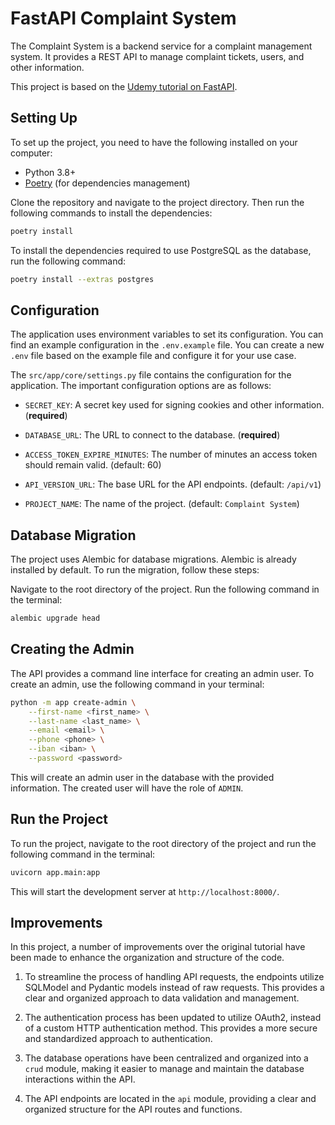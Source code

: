 # FastAPI Complaint System

The Complaint System is a backend service for a complaint management system. It
provides a REST API to manage complaint tickets, users, and other information.

This project is based on the [Udemy tutorial on FastAPI][udemy].

## Setting Up

To set up the project, you need to have the following installed on your
computer:

- Python 3.8+
- [Poetry][poetry] (for dependencies management)

Clone the repository and navigate to the project directory. Then run the
following commands to install the dependencies:

```bash
poetry install
```

To install the dependencies required to use PostgreSQL as the database, run the
following command:

```bash
poetry install --extras postgres
```

## Configuration

The application uses environment variables to set its configuration. You can
find an example configuration in the `.env.example` file. You can create a new
`.env` file based on the example file and configure it for your use case.

The `src/app/core/settings.py` file contains the configuration for the
application. The important configuration options are as follows:

- `SECRET_KEY`: A secret key used for signing cookies and other information.
  (**required**)

- `DATABASE_URL`: The URL to connect to the database. (**required**)

- `ACCESS_TOKEN_EXPIRE_MINUTES`: The number of minutes an access token should
  remain valid. (default: 60)

- `API_VERSION_URL`: The base URL for the API endpoints. (default: `/api/v1`)

- `PROJECT_NAME`: The name of the project. (default: `Complaint System`)

## Database Migration

The project uses Alembic for database migrations. Alembic is already installed
by default. To run the migration, follow these steps:

Navigate to the root directory of the project. Run the following command in the
terminal:

```bash
alembic upgrade head
```

## Creating the Admin

The API provides a command line interface for creating an admin user. To create
an admin, use the following command in your terminal:


```bash
python -m app create-admin \
    --first-name <first_name> \
    --last-name <last_name> \
    --email <email> \
    --phone <phone> \
    --iban <iban> \
    --password <password>
```

This will create an admin user in the database with the provided information.
The created user will have the role of `ADMIN`.

## Run the Project

To run the project, navigate to the root directory of the project and run the
following command in the terminal:

```bash
uvicorn app.main:app
```

This will start the development server at `http://localhost:8000/`.

[poetry]: <https://python-poetry.org>
[udemy]: <https://www.udemy.com/course/fastapi-rest/>

## Improvements

In this project, a number of improvements over the original tutorial have been
made to enhance the organization and structure of the code.

1. To streamline the process of handling API requests, the endpoints utilize
   SQLModel and Pydantic models instead of raw requests. This provides a clear
   and organized approach to data validation and management.

2. The authentication process has been updated to utilize OAuth2, instead of a
   custom HTTP authentication method. This provides a more secure and
   standardized approach to authentication.

3. The database operations have been centralized and organized into a `crud`
   module, making it easier to manage and maintain the database interactions
   within the API.

4. The API endpoints are located in the `api` module, providing a clear and
   organized structure for the API routes and functions.
